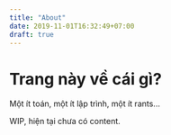 ```yaml
---
title: "About"
date: 2019-11-01T16:32:49+07:00
draft: true
---
```


# Trang này về cái gì?

Một ít toán, một ít lập trình, một ít rants...

WIP, hiện tại chưa có content.
